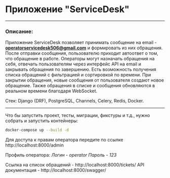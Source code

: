 # Приложение "ServiceDesk"

_______________________________________

### Описание:

Приложение ServiceDesk позволяет принимать сообщение на email - **operatorservicedesk506@gmail.com** и формировать из них обращения. После отправки сообщения, пользователю приходит автоответ о том, что обращение в работе. Операторы могут назначать обращения на себя, отвечать пользователям через интерфейс API на email и закрывать обращения по завершению. Есть возможность получения списка обращений с фильтрацией и сортировкой по времени. При закрытии обращения, новые сообщения от пользователя создают новое обращение.
Также обращения в списке и сообщения обновляются в реальном времени благодаря WebSocket.

Стек: Django (DRF), PostgreSQL, Channels, Celery, Redis, Docker.
_______________________________________________________

Что бы запустить проект, тесты, миграции, фикстуры и т.д., нужно собрать и запустить контейнеры:
```bash
docker-compose up --build -d
```

Для доступа к правам оператора передите по ссылке http://localhost:8000/admin

Профиль оператора:
*Логин - operator*
*Пароль - 123*

Ссылка на список обращений - http://localhost:8000/tickets/
API документация - http://localhost:8000/swagger/
